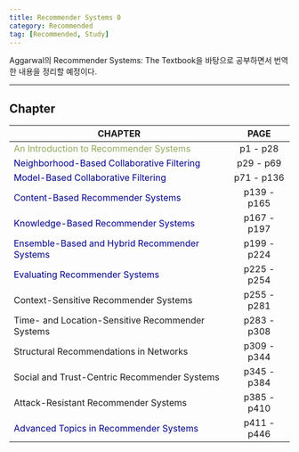 ```yaml
---
title: Recommender Systems 0
category: Recommended
tag: [Recommended, Study]
---
```


Aggarwal의 Recommender Systems: The Textbook을 바탕으로 공부하면서 번역한 내용을 정리할 예정이다. 


---
Chapter
---


| CHAPTER                                                                                      | PAGE        |
|----------------------------------------------------------------------------------------------|:-----------:|
| <span style="color:#90a959">An Introduction to Recommender Systems</span>                    |  p1 - p28   |
| <span style="color:darkblue">Neighborhood-Based Collaborative Filtering</span>               |  p29 - p69  |
| <span style="color:darkblue">Model-Based Collaborative Filtering</span>                      | p71 - p136  |
| <span style="color:darkblue">Content-Based Recommender Systems</span>                        | p139 - p165 |
| <span style="color:darkblue">Knowledge-Based Recommender Systems</span>                      | p167 - p197 |
| <span style="color:darkblue">Ensemble-Based and Hybrid Recommender Systems</span>            | p199 - p224 |
| <span style="color:darkblue">Evaluating Recommender Systems</span>                           | p225 - p254 | 
| Context-Sensitive Recommender Systems                                                        | p255 - p281 |         
| Time- and Location-Sensitive Recommender Systems                                             | p283 - p308 |         
| Structural Recommendations in Networks                                                       | p309 - p344 |         
| Social and Trust-Centric Recommender Systems                                                 | p345 - p384 |         
| Attack-Resistant Recommender Systems                                                         | p385 - p410 |       
| <span style="color:darkblue">Advanced Topics in Recommender Systems</span>                   | p411 - p446 | 

